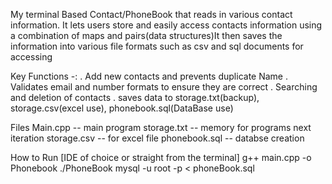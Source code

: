 

My terminal Based Contact/PhoneBook that reads in various contact information. It lets users store and easily access contacts information 
using a combination of maps and pairs(data structures)It then saves the information into various file formats such as csv and sql documents for accessing

Key Functions -:
 . Add new contacts and prevents duplicate Name
 . Validates email and number formats to ensure they are correct
 . Searching and deletion of contacts 
 . saves data to storage.txt(backup), storage.csv(excel use), phonebook.sql(DataBase use)

Files
Main.cpp -- main program
storage.txt -- memory for programs next iteration
storage.csv -- for excel file
phonebook.sql -- databse creation

How to Run [IDE of choice or straight from the terminal]
g++ main.cpp -o Phonebook
./PhoneBook
mysql -u root -p < phoneBook.sql
